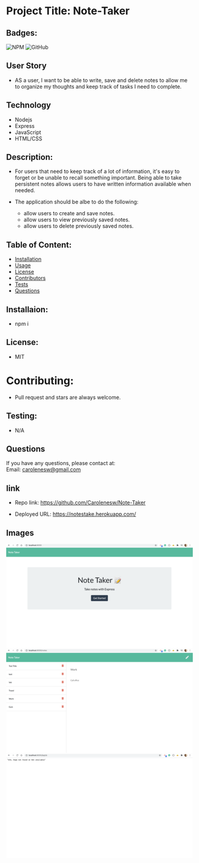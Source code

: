 
#  Project Title: Note-Taker

## Badges: 

<img alt="NPM" src="https://img.shields.io/npm/l/express?color=%239400D3&logo=github&logoColor=blue"> <img alt="GitHub" src="https://img.shields.io/github/license/Carolenesw/Note-Taker?logo=github&logoColor=%23228B22">

## User Story 

* AS a user, I want to be able to write, save and delete notes to allow me to organize my thoughts and keep track of tasks I need to complete.

## Technology

- Nodejs
- Express
- JavaScript
- HTML/CSS

## Description: 

* For users that need to keep track of a lot of information, it's easy to forget or be unable to recall something important. Being able to take persistent notes allows users to have written information available when needed.

* The application should be albe to do the following: 
    - allow users to create and save notes.
    - allow users to view previously saved notes.
    - allow users to delete previously saved notes.

## Table of Content: 

* [Installation](#installation)  
* [Usage](#usage)
* [License](#license)
* [Contributors](#contributors)
* [Tests](#tests)
* [Questions](#questions)

## Installaion:
* npm i

## License: 
* MIT
# Contributing: 
* Pull request and stars are always welcome.
## Testing: 
* N/A

## Questions
If you have any questions, please contact at:   
Email: carolenesw@gmail.com

## link

* Repo link:
https://github.com/Carolenesw/Note-Taker

* Deployed URL: https://notestake.herokuapp.com/

## Images

<img src="public/assets/images/note_taker.png">

<img src="public/assets/images/notes_page.png">

<img src="public/assets/images/404_page.png">



